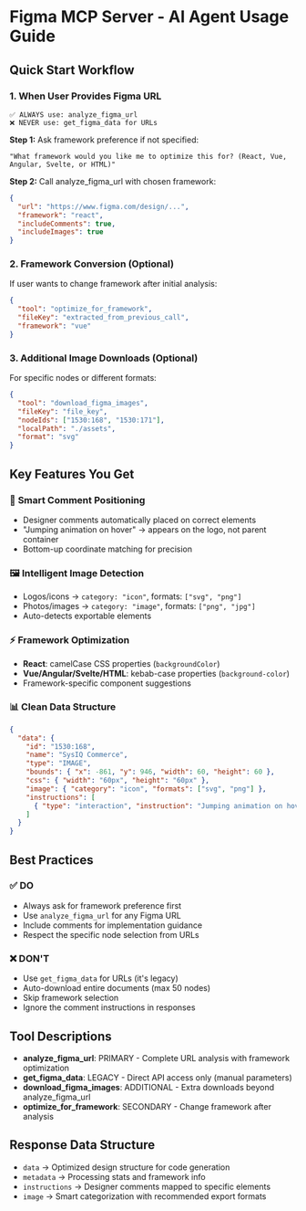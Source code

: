 # Figma MCP Server - AI Agent Usage Guide

## Quick Start Workflow

### 1. When User Provides Figma URL
```
✅ ALWAYS use: analyze_figma_url
❌ NEVER use: get_figma_data for URLs
```

**Step 1:** Ask framework preference if not specified:
```
"What framework would you like me to optimize this for? (React, Vue, Angular, Svelte, or HTML)"
```

**Step 2:** Call analyze_figma_url with chosen framework:
```json
{
  "url": "https://www.figma.com/design/...",
  "framework": "react",
  "includeComments": true,
  "includeImages": true
}
```

### 2. Framework Conversion (Optional)
If user wants to change framework after initial analysis:
```json
{
  "tool": "optimize_for_framework",
  "fileKey": "extracted_from_previous_call",
  "framework": "vue"
}
```

### 3. Additional Image Downloads (Optional)
For specific nodes or different formats:
```json
{
  "tool": "download_figma_images",
  "fileKey": "file_key",
  "nodeIds": ["1530:168", "1530:171"],
  "localPath": "./assets",
  "format": "svg"
}
```

## Key Features You Get

### 🎯 **Smart Comment Positioning**
- Designer comments automatically placed on correct elements
- "Jumping animation on hover" → appears on the logo, not parent container
- Bottom-up coordinate matching for precision

### 🖼️ **Intelligent Image Detection**
- Logos/icons → `category: "icon"`, formats: `["svg", "png"]`
- Photos/images → `category: "image"`, formats: `["png", "jpg"]`
- Auto-detects exportable elements

### ⚡ **Framework Optimization**
- **React**: camelCase CSS properties (`backgroundColor`)
- **Vue/Angular/Svelte/HTML**: kebab-case properties (`background-color`)
- Framework-specific component suggestions

### 📊 **Clean Data Structure**
```json
{
  "data": {
    "id": "1530:168",
    "name": "SysIQ Commerce", 
    "type": "IMAGE",
    "bounds": { "x": -861, "y": 946, "width": 60, "height": 60 },
    "css": { "width": "60px", "height": "60px" },
    "image": { "category": "icon", "formats": ["svg", "png"] },
    "instructions": [
      { "type": "interaction", "instruction": "Jumping animation on hover" }
    ]
  }
}
```

## Best Practices

### ✅ DO
- Always ask for framework preference first
- Use `analyze_figma_url` for any Figma URL
- Include comments for implementation guidance
- Respect the specific node selection from URLs

### ❌ DON'T
- Use `get_figma_data` for URLs (it's legacy)
- Auto-download entire documents (max 50 nodes)
- Skip framework selection
- Ignore the comment instructions in responses

## Tool Descriptions

- **analyze_figma_url**: PRIMARY - Complete URL analysis with framework optimization
- **get_figma_data**: LEGACY - Direct API access only (manual parameters)
- **download_figma_images**: ADDITIONAL - Extra downloads beyond analyze_figma_url  
- **optimize_for_framework**: SECONDARY - Change framework after analysis

## Response Data Structure
- `data` → Optimized design structure for code generation
- `metadata` → Processing stats and framework info
- `instructions` → Designer comments mapped to specific elements
- `image` → Smart categorization with recommended export formats 